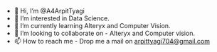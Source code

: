 - 👋 Hi, I’m @A4ArpitTyagi
- 👀 I’m interested in Data Science.
- 🌱 I’m currently learning Alteryx and Computer Vision.
- 💞️ I’m looking to collaborate on - Alteryx and Computer vision.
- 📫 How to reach me - Drop me a mail on arpittyagi704@gmail.com

<!---
A4ArpitTyagi/A4ArpitTyagi is a ✨ special ✨ repository because its `README.md` (this file) appears on your GitHub profile.
You can click the Preview link to take a look at your changes.
--->
